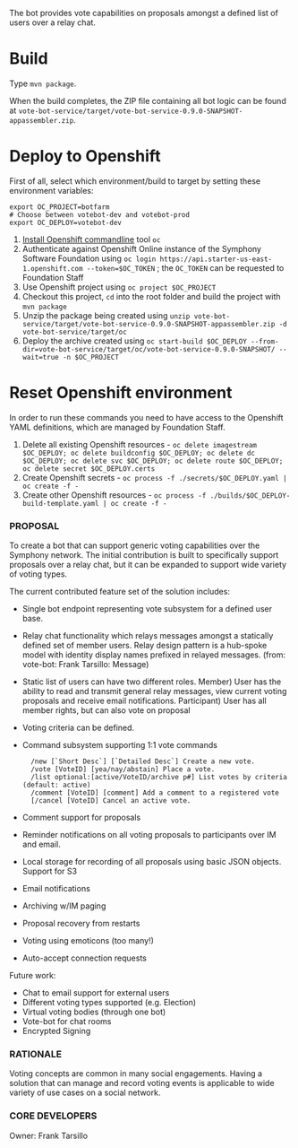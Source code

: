 The bot provides vote capabilities on proposals amongst a defined list of users over a relay chat.

# Build

Type `mvn package`.

When the build completes, the ZIP file containing all bot logic can be found at `vote-bot-service/target/vote-bot-service-0.9.0-SNAPSHOT-appassembler.zip`.

# Deploy to Openshift

First of all, select which environment/build to target by setting these environment variables:

```
export OC_PROJECT=botfarm
# Choose between votebot-dev and votebot-prod
export OC_DEPLOY=votebot-dev
```

1. [Install Openshift commandline](https://docs.openshift.org/latest/cli_reference/get_started_cli.html) tool `oc`
2. Authenticate against Openshift Online instance of the Symphony Software Foundation using `oc login https://api.starter-us-east-1.openshift.com --token=$OC_TOKEN` ; the `OC_TOKEN` can be requested to Foundation Staff
3. Use Openshift project using `oc project $OC_PROJECT`
4. Checkout this project, `cd` into the root folder and build the project with `mvn package`
5. Unzip the package being created using `unzip vote-bot-service/target/vote-bot-service-0.9.0-SNAPSHOT-appassembler.zip -d vote-bot-service/target/oc`
6. Deploy the archive created using `oc start-build $OC_DEPLOY --from-dir=vote-bot-service/target/oc/vote-bot-service-0.9.0-SNAPSHOT/ --wait=true -n $OC_PROJECT`

# Reset Openshift environment
In order to run these commands you need to have access to the Openshift YAML definitions, which are managed by Foundation Staff.

1. Delete all existing Openshift resources - `oc delete imagestream $OC_DEPLOY; oc delete buildconfig $OC_DEPLOY; oc delete dc $OC_DEPLOY; oc delete svc $OC_DEPLOY; oc delete route $OC_DEPLOY; oc delete secret $OC_DEPLOY.certs`
2. Create Openshift secrets - `oc process -f ./secrets/$OC_DEPLOY.yaml | oc create -f -`
3. Create other Openshift resources - `oc process -f ./builds/$OC_DEPLOY-build-template.yaml | oc create -f -`

### PROPOSAL

To create a bot that can support generic voting capabilities over the Symphony network.  The initial contribution is built to specifically support proposals over a relay chat, but it can be expanded to support wide variety of voting types.

The current contributed feature set of the solution includes:
* Single bot endpoint representing vote subsystem for a defined user base.
* Relay chat functionality which relays messages amongst a statically defined set of member users.  Relay design pattern is a hub-spoke model with identity display names prefixed in relayed messages. (from: vote-bot: Frank Tarsillo: Message)
* Static list of users can have two different roles.  Member) User has the ability to read and transmit general relay messages, view current voting proposals and receive email notifications.  Participant) User has all member rights, but can also vote on proposal
* Voting criteria can be defined.
* Command subsystem supporting 1:1 vote commands

		/new [`Short Desc`] [`Detailed Desc`] Create a new vote.
		/vote [VoteID] [yea/nay/abstain] Place a vote.
		/list optional:[active/VoteID/archive p#] List votes by criteria (default: active)
		/comment [VoteID] [comment] Add a comment to a registered vote
		[/cancel [VoteID] Cancel an active vote.

* Comment support for proposals
* Reminder notifications on all voting proposals to participants over IM and email.
* Local storage for recording of all proposals using basic JSON objects.  Support for S3
* Email notifications
* Archiving w/IM paging
* Proposal recovery from restarts
* Voting using emoticons (too many!)
* Auto-accept connection requests

Future work:
* Chat to email support for external users
* Different voting types supported (e.g. Election)
* Virtual voting bodies (through one bot)
* Vote-bot for chat rooms
* Encrypted Signing


### RATIONALE

Voting concepts are common in many social engagements.  Having a solution that can manage and record voting events is applicable to wide variety of use cases on a social network.   

### CORE DEVELOPERS

Owner: Frank Tarsillo
